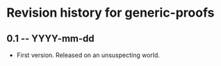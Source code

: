 # Revision history for generic-proofs

## 0.1  -- YYYY-mm-dd

* First version. Released on an unsuspecting world.
